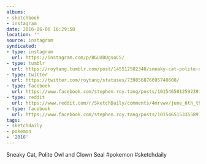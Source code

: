 ```yaml
---
albums:
- sketchbook
- instagram
date: 2016-06-06 16:29:58
location: ''
source: instagram
syndicated:
- type: instagram
  url: https://instagram.com/p/BGUd0QgsoCS/
- type: tumblr
  url: https://roytang.tumblr.com/post/145512502340/sneaky-cat-polite-owl-and-clown-seal-pokemon
- type: twitter
  url: https://twitter.com/roytang/statuses/739856876695748608/
- type: facebook
  url: https://www.facebook.com/stephen.roy.tang/posts/10154650125923912:2
- type: reddit
  url: https://www.reddit.com/r/SketchDaily/comments/4mrvwv/june_6th_the_new_pokemon_starters/d3y7u8b/
- type: facebook
  url: https://www.facebook.com/stephen.roy.tang/posts/10154651533558912
tags:
- sketchdaily
- pokemon
- '2016'
---
```


Sneaky Cat, Polite Owl and Clown Seal #pokemon #sketchdaily